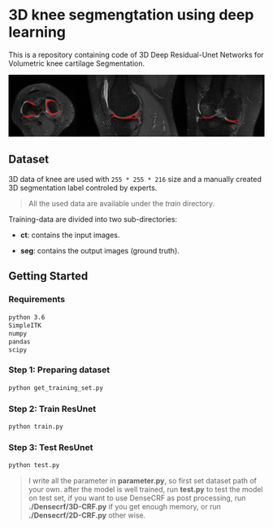 # 3D knee segmengtation using deep learning

This is a repository containing code of 3D Deep  Residual-Unet Networks for Volumetric knee cartilage Segmentation.

![test result](./figures/res.png)

## Dataset

3D data of knee are used with ```255 * 255 * 216``` size and a manually created 3D segmentation label controled by experts.

> All the used data are available under the _train_ directory.

Training-data are divided into two sub-directories:

* __ct__: contains the input images.

* __seg__: contains the output images (ground truth).

## Getting Started

### Requirements

```
python 3.6
SimpleITK
numpy
pandas
scipy
```

### Step 1: Preparing dataset 

```bash
python get_training_set.py
```

### Step 2: Train ResUnet

```bash
python train.py
```

### Step 3: Test ResUnet

```bash
python test.py
```

> I write all the parameter in **parameter.py**, so first set dataset path of your own. 
after the model is well trained, run **test.py** to test the model on test set, if you want to use DenseCRF as post processing, run **./Densecrf/3D-CRF.py** if you get enough memory, or run **./Densecrf/2D-CRF.py** other wise.
